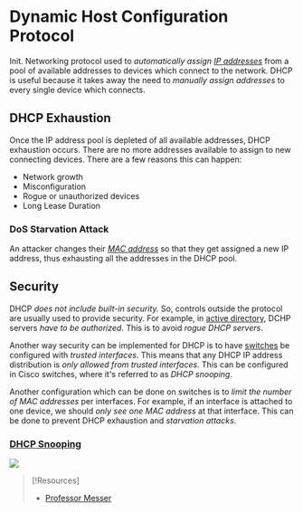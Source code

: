 
# Dynamic Host Configuration Protocol
Init.
Networking protocol used to *automatically assign [IP addresses](../../PNPT/PEH/networking/IP-addresses.md)* from a pool of available addresses to devices which connect to the network. DHCP is useful because it takes away the need to *manually assign addresses* to every single device which connects.
## DHCP Exhaustion
Once the IP address pool is depleted of all available addresses, DHCP exhaustion occurs. There are no more addresses available to assign to new connecting devices. There are a few reasons this can happen:
- Network growth
- Misconfiguration
- Rogue or unauthorized devices
- Long Lease Duration
### DoS Starvation Attack
An attacker changes their *[MAC address](../../PNPT/PEH/networking/MAC-addresses.md)* so that they get assigned a new IP address, thus exhausting all the addresses in the DHCP pool.
## Security
DHCP *does not include built-in security.* So, controls outside the protocol are usually used to provide security. For example, in [active directory](../../computers/windows/active-directory/active-directory.md), DCHP servers *have to be authorized*. This is to avoid *rogue DHCP servers*. 

Another way security can be implemented for DHCP is to have [switches](../OSI/2-datalink/switches.md) be configured with *trusted interfaces*. This means that any DHCP IP address distribution is *only allowed from trusted interfaces*. This can be configured in Cisco switches, where it's referred to as *DHCP snooping*.

Another configuration which can be done on switches is to *limit the number of MAC addresses* per interfaces. For example, if an interface is attached to one device, we should *only see one MAC address* at that interface. This can be done to prevent DHCP exhaustion and *starvation attacks*.
### [DHCP Snooping](../OSI/1-physical/port-security.md#[DHCP](../../protocols/DHCP.md)%20Snooping)
![](../OSI/1-physical/port-security.md#[DHCP](../../protocols/DHCP.md)%20Snooping)



> [!Resources]
> - [Professor Messer](https://www.youtube.com/watch?v=yuXK_Jyosus&list=PLG49S3nxzAnkL2ulFS3132mOVKuzzBxA8&index=101)